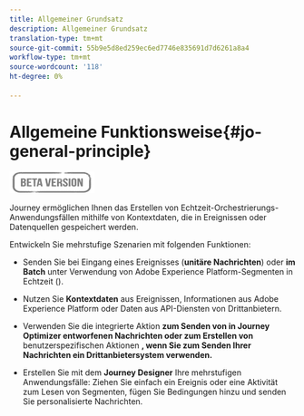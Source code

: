 ```yaml
---
title: Allgemeiner Grundsatz
description: Allgemeiner Grundsatz
translation-type: tm+mt
source-git-commit: 55b9e5d8ed259ec6ed7746e835691d7d6261a8a4
workflow-type: tm+mt
source-wordcount: '118'
ht-degree: 0%

---
```


# Allgemeine Funktionsweise{#jo-general-principle}

![](../assets/do-not-localize/badge.png)

Journey ermöglichen Ihnen das Erstellen von Echtzeit-Orchestrierungs-Anwendungsfällen mithilfe von Kontextdaten, die in Ereignissen oder Datenquellen gespeichert werden.

Entwickeln Sie mehrstufige Szenarien mit folgenden Funktionen:

* Senden Sie bei Eingang eines Ereignisses (**unitäre Nachrichten**) oder **im Batch** unter Verwendung von Adobe Experience Platform-Segmenten in Echtzeit ().

* Nutzen Sie **Kontextdaten** aus Ereignissen, Informationen aus Adobe Experience Platform oder Daten aus API-Diensten von Drittanbietern.

* Verwenden Sie die integrierte Aktion **zum Senden von in Journey Optimizer entworfenen Nachrichten oder zum Erstellen von** benutzerspezifischen Aktionen **, wenn Sie zum Senden Ihrer Nachrichten ein Drittanbietersystem verwenden.**

* Erstellen Sie mit dem **Journey Designer** Ihre mehrstufigen Anwendungsfälle: Ziehen Sie einfach ein Ereignis oder eine Aktivität zum Lesen von Segmenten, fügen Sie Bedingungen hinzu und senden Sie personalisierte Nachrichten.
